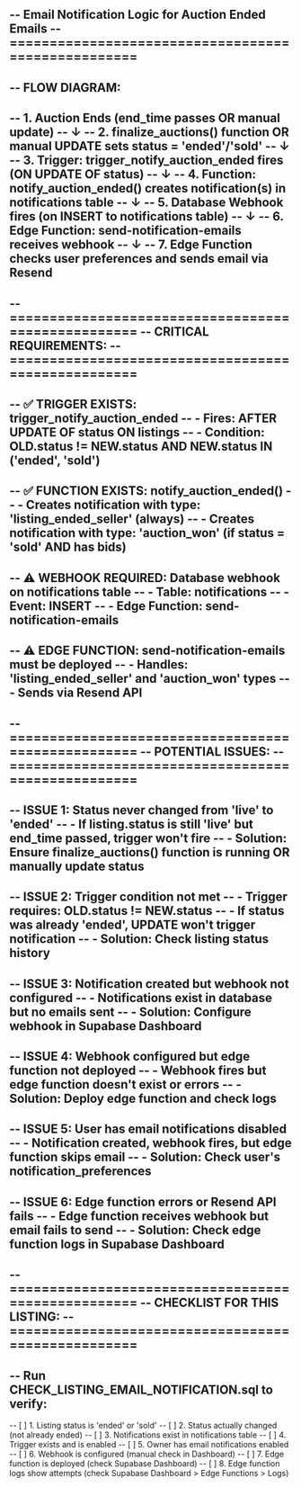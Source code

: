 -- Email Notification Logic for Auction Ended Emails
-- ===================================================
-- 
-- FLOW DIAGRAM:
-- 
-- 1. Auction Ends (end_time passes OR manual update)
--    ↓
-- 2. finalize_auctions() function OR manual UPDATE sets status = 'ended'/'sold'
--    ↓
-- 3. Trigger: trigger_notify_auction_ended fires (ON UPDATE OF status)
--    ↓
-- 4. Function: notify_auction_ended() creates notification(s) in notifications table
--    ↓
-- 5. Database Webhook fires (on INSERT to notifications table)
--    ↓
-- 6. Edge Function: send-notification-emails receives webhook
--    ↓
-- 7. Edge Function checks user preferences and sends email via Resend
--
-- ===================================================
-- CRITICAL REQUIREMENTS:
-- ===================================================
--
-- ✅ TRIGGER EXISTS: trigger_notify_auction_ended
--    - Fires: AFTER UPDATE OF status ON listings
--    - Condition: OLD.status != NEW.status AND NEW.status IN ('ended', 'sold')
--
-- ✅ FUNCTION EXISTS: notify_auction_ended()
--    - Creates notification with type: 'listing_ended_seller' (always)
--    - Creates notification with type: 'auction_won' (if status = 'sold' AND has bids)
--
-- ⚠️ WEBHOOK REQUIRED: Database webhook on notifications table
--    - Table: notifications
--    - Event: INSERT
--    - Edge Function: send-notification-emails
--
-- ⚠️ EDGE FUNCTION: send-notification-emails must be deployed
--    - Handles: 'listing_ended_seller' and 'auction_won' types
--    - Sends via Resend API
--
-- ===================================================
-- POTENTIAL ISSUES:
-- ===================================================
--
-- ISSUE 1: Status never changed from 'live' to 'ended'
--   - If listing.status is still 'live' but end_time passed, trigger won't fire
--   - Solution: Ensure finalize_auctions() function is running OR manually update status
--
-- ISSUE 2: Trigger condition not met
--   - Trigger requires: OLD.status != NEW.status
--   - If status was already 'ended', UPDATE won't trigger notification
--   - Solution: Check listing status history
--
-- ISSUE 3: Notification created but webhook not configured
--   - Notifications exist in database but no emails sent
--   - Solution: Configure webhook in Supabase Dashboard
--
-- ISSUE 4: Webhook configured but edge function not deployed
--   - Webhook fires but edge function doesn't exist or errors
--   - Solution: Deploy edge function and check logs
--
-- ISSUE 5: User has email notifications disabled
--   - Notification created, webhook fires, but edge function skips email
--   - Solution: Check user's notification_preferences
--
-- ISSUE 6: Edge function errors or Resend API fails
--   - Edge function receives webhook but email fails to send
--   - Solution: Check edge function logs in Supabase Dashboard
--
-- ===================================================
-- CHECKLIST FOR THIS LISTING:
-- ===================================================
--
-- Run CHECK_LISTING_EMAIL_NOTIFICATION.sql to verify:
--
-- [ ] 1. Listing status is 'ended' or 'sold'
-- [ ] 2. Status actually changed (not already ended)
-- [ ] 3. Notifications exist in notifications table
-- [ ] 4. Trigger exists and is enabled
-- [ ] 5. Owner has email notifications enabled
-- [ ] 6. Webhook is configured (manual check in Dashboard)
-- [ ] 7. Edge function is deployed (check Supabase Dashboard)
-- [ ] 8. Edge function logs show attempts (check Supabase Dashboard > Edge Functions > Logs)

